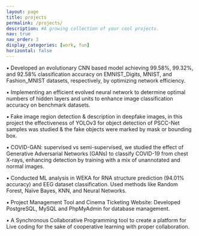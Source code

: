 ```yaml
---
layout: page
title: projects
permalink: /projects/
description: #A growing collection of your cool projects.
nav: true
nav_order: 3
display_categories: [work, fun]
horizontal: false
---
```


▪ Developed an evolutionary CNN based model achieving 99.58%, 99.32%, and 92.58% classification accuracy on
EMNIST_Digits, MNIST, and Fashion_MNIST datasets, respectively, by optimizing network efficiency.

▪ Implementing an efficient evolved neural network to determine optimal numbers of hidden layers and units to enhance
image classification accuracy on benchmark datasets.

▪ Fake image region detection & description in deepfake images, in this project the effectiveness of YOLOv3 for object
detection of PSCC-Net samples was studied & the fake objects were marked by mask or bounding box.

▪ COVID-GAN: supervised vs semi-supervised, we studied the effect of Generative Adversarial Networks (GANs) to
classify COVID-19 from chest X-rays, enhancing detection by training with a mix of unannotated and normal images.

▪ Conducted ML analysis in WEKA for RNA structure prediction (94.01% accuracy) and EEG dataset classification.
Used methods like Random Forest, Naïve Bayes, KNN, and Neural Networks.

▪ Project Management Tool and Cinema Ticketing Website: Developed PostgreSQL, MySQL and
PhpMyAdmin for database management.

▪ A Synchronous Collaborative Programming tool to create a platform for Live coding for the sake of cooperative
learning with proper collaboration.


